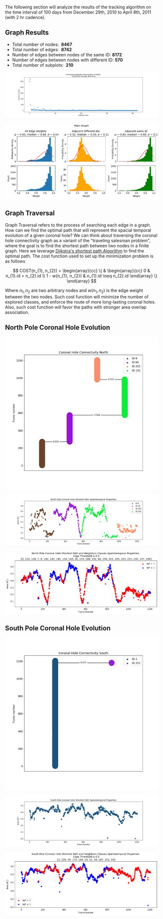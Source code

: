 The following section will analyze the results of the tracking algorithm on the 
time interval of 100 days from December 29th, 2010 to April 8th, 2011 (with 2 hr cadence).


## Graph Results

- Total number of nodes:  **8467**
- Total number of edges:  **8742**
- Number of edges between nodes of the same ID: **8172**
- Number of edges between nodes with different ID: **570**
- Total number of subplots:  **210**

![](images/subgraph_node_size.png)

![](images/edge_distribution_G.png)

## Graph Traversal

Graph Traversal refers to the process of searching each edge in a graph. How can we find the optimal path that will 
represent the spacial temporal evolution of a given coronal hole? We can think about traversing the coronal hole 
connectivity graph as a variant of the "traveling salesman problem", 
where the goal is to find the shortest path between two nodes in a 
finite graph. Here we leverage [Dijkstra's shortest path Algorithm](https://www.youtube.com/watch?v=GazC3A4OQTE) to find the optimal path. The cost function used 
to set up the minimization problem is as follows


$$
COST(n_{1}, n_{2}) = \begin{array}{cc}
  \{ & 
    \begin{array}{cc}
       0 & n_{1}.id = n_{2}.id \\
       1 - w(n_{1}, n_{2}) & n_{1}.id \neq n_{2}.id
    \end{array}
    \}
\end{array}
$$

Where $n_{1}, n_{2}$ are two arbitrary nodes and $w(n_{1}, n_{2})$ is the edge weight between the two nodes.
Such cost function will minimize the number of explored classes, and enforce the route of more long-lasting coronal holes. Also, such cost function will favor the paths with stronger area overlap association. 

## North Pole Coronal Hole Evolution
![](images/north_ch_shortest_path_res_8_to_205.png)

![](images/north_ch_shortest_path_area.png)

![](images/north_ch_shortest_path_and_ne_c_area0.5.png)



## South Pole Coronal Hole Evolution
![](images/south_ch_shortest_path_res_2_to_2.png)

![](images/south_ch_shortest_path_area.png)

![](images/south_ch_shortest_path_and_ne_c_area0.5.png)

